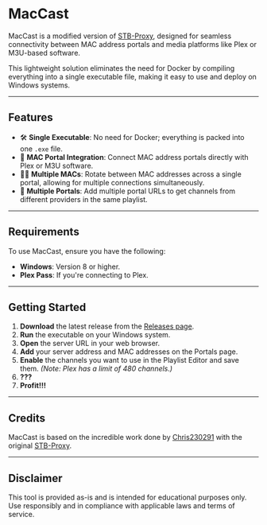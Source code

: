 # **MacCast**

MacCast is a modified version of [STB-Proxy](https://github.com/Chris230291/STB-Proxy), designed for seamless connectivity between MAC address portals and media platforms like Plex or M3U-based software.  

This lightweight solution eliminates the need for Docker by compiling everything into a single executable file, making it easy to use and deploy on Windows systems.

---

## **Features**
- 🛠️ **Single Executable**: No need for Docker; everything is packed into one `.exe` file.  
- 🔗 **MAC Portal Integration**: Connect MAC address portals directly with Plex or M3U software.  
- 🐦‍🔥 **Multiple MACs**: Rotate between MAC addresses across a single portal, allowing for multiple connections simultaneously.  
- 🦕 **Multiple Portals**: Add multiple portal URLs to get channels from different providers in the same playlist.

---

## **Requirements**
To use MacCast, ensure you have the following:
- **Windows**: Version 8 or higher.  
- **Plex Pass**: If you're connecting to Plex.  

---

## **Getting Started**
1. **Download** the latest release from the [Releases page](https://github.com/Evilvir-us/MacCast/releases).  
2. **Run** the executable on your Windows system.  
3. **Open** the server URL in your web browser.  
4. **Add** your server address and MAC addresses on the Portals page.  
5. **Enable** the channels you want to use in the Playlist Editor and save them. *(Note: Plex has a limit of 480 channels.)*  
6. **???**  
7. **Profit!!!**

---

## **Credits**
MacCast is based on the incredible work done by [Chris230291](https://github.com/Chris230291) with the original [STB-Proxy](https://github.com/Chris230291/STB-Proxy).  

---

## **Disclaimer**
This tool is provided as-is and is intended for educational purposes only. Use responsibly and in compliance with applicable laws and terms of service.
